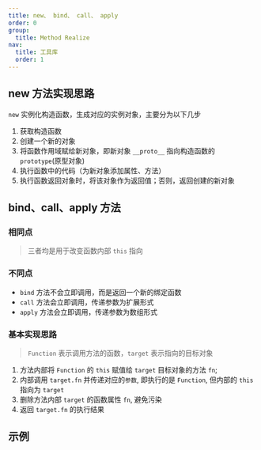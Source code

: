 ```yaml
---
title: new、 bind、 call、 apply
order: 0
group:
  title: Method Realize
nav:
  title: 工具库
  order: 1
---
```


## new 方法实现思路

`new` 实例化构造函数，生成对应的实例对象，主要分为以下几步

1. 获取构造函数
2. 创建一个新的对象
3. 将函数作用域赋给新对象，即新对象 `__proto__` 指向构造函数的 `prototype`(原型对象)
4. 执行函数中的代码（为新对象添加属性、方法）
5. 执行函数返回对象时，将该对象作为返回值；否则，返回创建的新对象

## bind、call、apply 方法

### 相同点

> 三者均是用于改变函数内部 `this` 指向

### 不同点

- `bind` 方法不会立即调用，而是返回一个新的绑定函数
- `call` 方法会立即调用，传递参数为扩展形式
- `apply` 方法会立即调用，传递参数为数组形式

### 基本实现思路

> `Function` 表示调用方法的函数，`target` 表示指向的目标对象

1. 方法内部将 `Function` 的 `this` 赋值给 `target` 目标对象的方法 `fn`;
2. 内部调用 `target.fn` 并传递对应的`参数`, 即执行的是 `Function`, 但内部的 `this` 指向为 `target`
3. 删除方法内部 `target` 的函数属性 `fn`, 避免污染
4. 返回 `target.fn` 的执行结果

## 示例

<code src="./demo/index.tsx"></code>
